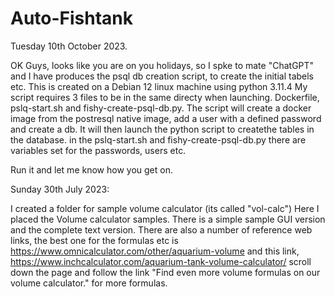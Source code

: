 # Auto-Fishtank
Tuesday 10th October 2023.








OK Guys, looks like you are on you holidays, so I spke to mate "ChatGPT" and I have produces the psql db creation script, to create the initial tabels etc.
This is created on a Debian 12 linux machine using python 3.11.4
My script requires 3 files to be in the same directy when launching.
Dockerfile, pslq-start.sh and fishy-create-psql-db.py.
The script will create a docker image from the postresql native image, add a user with a defined password and create a db. It will then launch the python script to createthe tables in the database.
in the pslq-start.sh and fishy-create-psql-db.py there are variables set for the passwords, users etc.

Run it and let me know how you get on.

Sunday 30th July 2023:

I created a folder for sample volume calculator (its called "vol-calc")
Here I placed the Volume calculator samples. There is a simple sample GUI version and the complete text version. There are also a number of reference web links, the best one for the formulas etc is https://www.omnicalculator.com/other/aquarium-volume
and this link, https://www.inchcalculator.com/aquarium-tank-volume-calculator/  scroll down the page and follow the link "Find even more volume formulas on our volume calculator." for more formulas.

